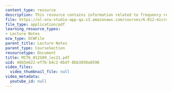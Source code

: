 ```yaml
---
content_type: resource
description: This resource contains information related to frequency response of amplifiers.
file: https://ol-ocw-studio-app-qa.s3.amazonaws.com/courses/6-012-microelectronic-devices-and-circuits-spring-2009/46b5e622ef7bb4c20bdf8bb3050a6590_MIT6_012S09_lec21.pdf
file_type: application/pdf
learning_resource_types:
- Lecture Notes
ocw_type: OCWFile
parent_title: Lecture Notes
parent_type: CourseSection
resourcetype: Document
title: MIT6_012S09_lec21.pdf
uid: 46b5e622-ef7b-b4c2-0bdf-8bb3050a6590
video_files:
  video_thumbnail_file: null
video_metadata:
  youtube_id: null
---
```


